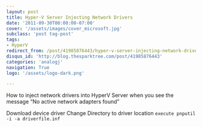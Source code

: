 ```yaml
---
layout: post
title: Hyper-V Server Injecting Network Drivers
date: '2011-09-30T00:00:00-07:00'
cover: '/assets/images/cover_microsoft.jpg'
subclass: 'post tag-post'
tags:
- HyperV
redirect_from: /post/41985876443/hyper-v-server-injecting-network-drivers
disqus_id: 'http://blog.thesparktree.com/post/41985876443'
categories: 'analogj'
navigation: True
logo: '/assets/logo-dark.png'

---
```

How to inject network drivers into HyperV Server when you see the message “No active network adapters found”

Download device driver
Change Directory to driver location
`execute pnputil -i -a driverfile.inf`
